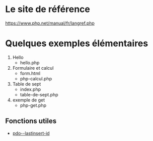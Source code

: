 # Le site de référence
https://www.php.net/manual/fr/langref.php

# Quelques exemples élémentaires
1. Hello
   * hello.php
3. Formulaire et calcul
   * form.html
   * php-calcul.php
5. Table de sept
   * index.php
   * table-de-sept.php
6. exemple de get
   * php-get.php


## Fonctions utiles
* [pdo--lastinsert-id](https://riptutorial.com/php/example/20534/pdo--lastinsertid--)
